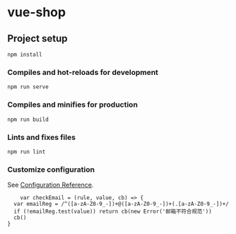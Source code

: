 # vue-shop

## Project setup
```
npm install
```

### Compiles and hot-reloads for development
```
npm run serve
```

### Compiles and minifies for production
```
npm run build
```

### Lints and fixes files
```
npm run lint
```

### Customize configuration
See [Configuration Reference](https://cli.vuejs.org/config/).

<el-form-item label="邮箱" prop="email">
          <el-input
            prefix-icon="iconfont icon-tianchongxing-"
            v-model="form.email"
          ></el-input>
        </el-form-item>
        <el-form-item label="手机号" prop="phone">
          <el-input
            prefix-icon="iconfont icon-tianchongxing-"
            v-model="form.phone"
          ></el-input>
        </el-form-item>

        var checkEmail = (rule, value, cb) => {
      var emailReg = /^([a-zA-Z0-9_-])+@([a-zA-Z0-9_-])+(.[a-zA-Z0-9_-])+/
      if (!emailReg.test(value)) return cb(new Error('邮箱不符合规范'))
      cb()
    }